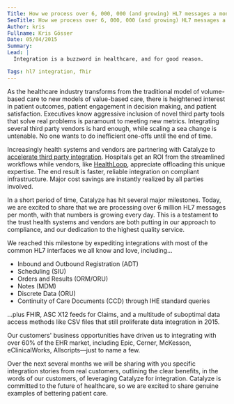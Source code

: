 ```yaml
---
Title: How we process over 6, 000, 000 (and growing) HL7 messages a month
SeoTitle: How we process over 6, 000, 000 (and growing) HL7 messages a month
Author: kris
Fullname: Kris Gösser
Date: 05/04/2015
Summary: 
Lead: |
  Integration is a buzzword in healthcare, and for good reason.

Tags: hl7 integration, fhir
---
```

As the healthcare industry transforms from the traditional model of volume-based care to new models of value-based care, there is heightened interest in patient outcomes, patient engagement in decision making, and patient satisfaction. Executives know aggressive inclusion of novel third party tools that solve real problems is paramount to meeting new metrics. Integrating several third party vendors is hard enough, while scaling a sea change is untenable. No one wants to do inefficient one-offs until the end of time.

Increasingly health systems and vendors are partnering with Catalyze to [accelerate third party integration](https://catalyze.io/hl7). Hospitals get an ROI from the streamlined workflows while vendors, like [HealthLoop](https://catalyze.io/proof), appreciate offloading this unique expertise. The end result is faster, reliable integration on compliant infrastructure. Major cost savings are instantly realized by all parties involved.

In a short period of time, Catalyze has hit several major milestones. Today, we are excited to share that we are processing over 6 million HL7 messages per month, with that numbers is growing every day. This is a testament to the trust health systems and vendors are both putting in our approach to compliance, and our dedication to the highest quality service.

We reached this milestone by expediting integrations with most of the common HL7 interfaces we all know and love, including...

* Inbound and Outbound Registration (ADT)
* Scheduling (SIU)
* Orders and Results (ORM/ORU)
* Notes (MDM)
* Discrete Data (ORU)
* Continuity of Care Documents (CCD) through IHE standard queries

...plus FHIR, ASC X12 feeds for Claims, and a multitude of suboptimal data access methods like CSV files that still proliferate data integration in 2015.

Our customers' business opportunities have driven us to integrating with over 60% of the EHR market, including Epic, Cerner, McKesson, eClinicalWorks, Allscripts—just to name a few.

Over the next several months we will be sharing with you specific integration stories from real customers, outlining the clear benefits, in the words of our customers, of leveraging Catalyze for integration. Catalyze is committed to the future of healthcare, so we are excited to share genuine examples of bettering patient care.

